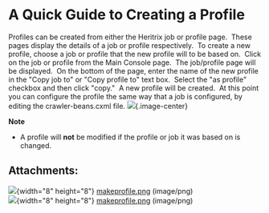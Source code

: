 # A Quick Guide to Creating a Profile

Profiles can be created from either the Heritrix job or profile page. 
These pages display the details of a job or profile respectively.  To
create a new profile, choose a job or profile that the new profile will
to be based on.  Click on the job or profile from the Main Console
page.  The job/profile page will be displayed.  On the bottom of the
page, enter the name of the new profile in the "Copy job to" or "Copy
profile to" text box.  Select the "as profile" checkbox and then click
"copy."  A new profile will be created.  At this point you can configure
the profile the same way that a job is configured, by editing the
crawler-beans.cxml file.
![](attachments/5735643/5865604.png){.image-center}

**Note**

-   A profile will **not** be modified if the profile or job it was
    based on is changed.

## Attachments:

![](images/icons/bullet_blue.gif){width="8" height="8"}
[makeprofile.png](attachments/5735643/5865638.png) (image/png)  
![](images/icons/bullet_blue.gif){width="8" height="8"}
[makeprofile.png](attachments/5735643/5865604.png) (image/png)  
